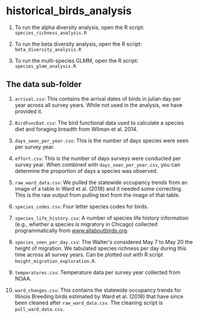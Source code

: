 # historical_birds_analysis

1. To run the alpha diversity analysis, open the R script: `species_richness_analysis.R`

2. To run the beta diversity analysis, open the R script: `beta_diversity_analysis.R`

3. To run the multi-species GLMM, open the R script: `species_glmm_analysis.R`


## The data sub-folder

1. `arrival.csv`: This contains the arrival dates of birds in julian day per year across all survey years. While not used in the analysis, we have provided it.

2. `BirdFuncDat.csv`: The bird functional data used to calculate a species diet and foraging breadth from Wilman et al. 2014.

3. `days_seen_per_year.csv`: This is the number of days species were seen per survey year.

4. `effort.csv`: This is the number of days surveys were conducted per survey year. When combined with `days_seen_per_year.csv`, you can determine the proportion of days a species was observed.

5. `raw_ward_data.csv`: We pulled the statewide occupancy trends from an image of a table in Ward et al. (2018) and it needed some correcting. This is the raw output from pulling text from the image of that table.

6. `species_codes.csv`: Four letter species codes for birds.

7. `species_life_history.csv`: A number of species life history information (e.g., whether a species is migratory in Chicago) collected programmatically from www.allaboutbirds.org.

8. `species_seen_per_day.csv`: The Walter's considered May 7 to May 20 the height of migration. We tabulated species richness per day during this time across all survey years. Can be plotted out with R script `height_migration_exploration.R`.

9. `temperatures.csv`: Temperature data per survey year collected from NOAA.

10.  `ward_changes.csv`: This contains the statewide occupancy trends for Illinois Breeding birds estimated by Ward et al. (2018) that have since been cleaned after `raw_ward_data.csv`. The cleaning script is `pull_ward_data.csv`.




